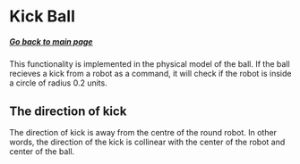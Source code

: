 # Kick Ball
##### [Go back to main page](../../Documentation.md)

This functionality is implemented in the physical model of the ball. If the ball recieves a kick from a robot
as a command, it will check if the robot is inside a circle of radius 0.2 units.

## The direction of kick
The direction of kick is away from the centre of the round robot. In other words, the direction of the kick is
collinear with the center of the robot and center of the ball.



<!-- ![Kick Ball Vector Diagram](../Figures/.png) -->
